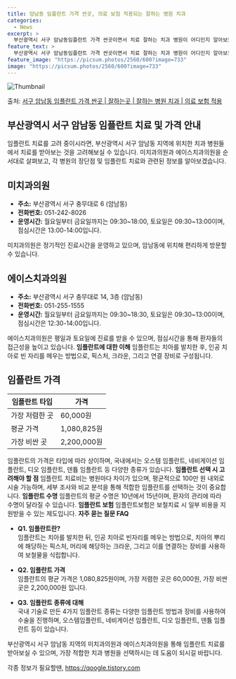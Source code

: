 ```yaml
---
title: 암남동 임플란트 가격 싼곳, 의료 보험 적용되는 잘하는 병원 치과
categories:
  - News
excerpt: >
  부산광역시 서구 암남동임플란트 가격 싼곳이면서 치료 잘하는 치과 병원이 어디인지 알아보도록 하겠습니다. 부산광역시 서구 암남동에 위치한 미치과의원 에이스치과의원 순서대로 안내 드리며, 임플란트 치료시 신경써야 할 부분 또한 같이 공유 드리겠습니다.2024년 임플란트 가격 살펴보기 👈 클릭임플란트 평균 가격미치과의원표 내에 있는 전화 번호를 클릭 하시면 미치과의원로 바로 전화 연결 됩니다.분류주소전화번호치과의원부산광역시 서구 충무대로 6 (암남동)📞051-242-8026로 전화하기미치과의원 위치 확인하기 👈 클릭요일운영시간월요일09:30~18:00화요일09:30~18:00수요일09:30~18:00목요일09:30~18:00금요일09:30~18:00토요일09:30~13:0..
feature_text: >
  부산광역시 서구 암남동임플란트 가격 싼곳이면서 치료 잘하는 치과 병원이 어디인지 알아보도록 하겠습니다. 부산광역시 서구 암남동에 위치한 미치과의원 에이스치과의원 순서대로 안내 드리며, 임플란트 치료시 신경써야 할 부분 또한 같이 공유 드리겠습니다.2024년 임플란트 가격 살펴보기 👈 클릭임플란트 평균 가격미치과의원표 내에 있는 전화 번호를 클릭 하시면 미치과의원로 바로 전화 연결 됩니다.분류주소전화번호치과의원부산광역시 서구 충무대로 6 (암남동)📞051-242-8026로 전화하기미치과의원 위치 확인하기 👈 클릭요일운영시간월요일09:30~18:00화요일09:30~18:00수요일09:30~18:00목요일09:30~18:00금요일09:30~18:00토요일09:30~13:0..
feature_image: "https://picsum.photos/2560/600?image=733"
image: "https://picsum.photos/2560/600?image=733"
---
```


![Thumbnail](https://img1.daumcdn.net/thumb/R800x0/?scode=mtistory2&fname=https%3A%2F%2Fblog.kakaocdn.net%2Fdn%2Fbe80H3%2FbtsGZURiH3j%2FU0y4hmrYATxkeZXExS15qk%2Fimg.webp)

<p>출처: <a href="https://qoogle.tistory.com/6605" rel="dofollow">서구 암남동 임플란트 가격 싼곳 | 잘하는곳 | 잘하는 병원 치과 | 의료 보험 적용</a> </p>

## 부산광역시 서구 암남동 임플란트 치료 및 가격 안내



임플란트 치료를 고려 중이시라면, 부산광역시 서구 암남동 지역에 위치한 치과 병원들에서 치료를 받아보는 것을 고려해보실 수 있습니다.
미치과의원과 에이스치과의원을 순서대로 살펴보고, 각 병원의 장단점 및 임플란트 치료와 관련된 정보를 알아보겠습니다.

## 미치과의원

  * **주소:** 부산광역시 서구 충무대로 6 (암남동)
  * **전화번호:** 051-242-8026
  * **운영시간:** 월요일부터 금요일까지는 09:30~18:00, 토요일은 09:30~13:00이며, 점심시간은 13:00-14:00입니다.

미치과의원은 정기적인 진료시간을 운영하고 있으며, 암남동에 위치해 편리하게 방문할 수 있습니다.

## 에이스치과의원

  * **주소:** 부산광역시 서구 충무대로 14, 3층 (암남동)
  * **전화번호:** 051-255-1555
  * **운영시간:** 월요일부터 금요일까지는 09:30~18:30, 토요일은 09:30~13:00이며, 점심시간은 12:30-14:00입니다.

에이스치과의원은 평일과 토요일에 진료를 받을 수 있으며, 점심시간을 통해 환자들의 접근성을 높이고 있습니다. **임플란트에 대한 이해**
임플란트는 치아를 발치한 후, 인공 치아로 빈 자리를 메우는 방법으로, 픽스처, 크라운, 그리고 연결 장비로 구성됩니다.

## 임플란트 가격

**임플란트 타입** | **가격**  
---|---  
가장 저렴한 곳 | 60,000원  
평균 가격 | 1,080,825원  
가장 비싼 곳 | 2,200,000원  
임플란트의 가격은 타입에 따라 상이하며, 국내에서는 오스템 임플란트, 네비게이션 임플란트, 디오 임플란트, 덴튬 임플란트 등 다양한 종류가
있습니다. **임플란트 선택 시 고려해야 할 점** 임플란트 치료비는 병원마다 차이가 있으며, 평균적으로 100만 원 내외로 시술 가능하며,
세부 조사와 비교 분석을 통해 적합한 임플란트를 선택하는 것이 중요합니다. **임플란트 수명** 임플란트의 평균 수명은 10년에서
15년이며, 환자의 관리에 따라 수명이 달라질 수 있습니다. **임플란트 보험** 임플란트보험은 보철치료 시 일부 비용을 지원받을 수 있는
제도입니다. **자주 묻는 질문 FAQ**

  * **Q1. 임플란트란?**  
임플란트는 치아를 발치한 뒤, 인공 치아로 빈자리를 메우는 방법으로, 치아의 뿌리에 해당하는 픽스처, 머리에 해당하는 크라운, 그리고 이를
연결하는 장비를 사용하여 보철물을 식립합니다.

  * **Q2. 임플란트 가격**  
임플란트의 평균 가격은 1,080,825원이며, 가장 저렴한 곳은 60,000원, 가장 비싼 곳은 2,200,000원 입니다.

  * **Q3. 임플란트 종류에 대해**  
국내 기술로 만든 4가지 임플란트 종류는 다양한 임플란트 방법과 장비를 사용하여 수술을 진행하며, 오스템임플란트, 네비게이션 임플란트, 디오
임플란트, 덴튬 임플란트 등이 있습니다.

부산광역시 서구 암남동 지역의 미치과의원과 에이스치과의원을 통해 임플란트 치료를 받아보실 수 있으며, 가장 적합한 치과 병원을 선택하시는 데
도움이 되시길 바랍니다.

 

각종 정보가 필요할땐, <a href="https://qoogle.tistory.com" rel="dofollow">https://qoogle.tistory.com</a>


